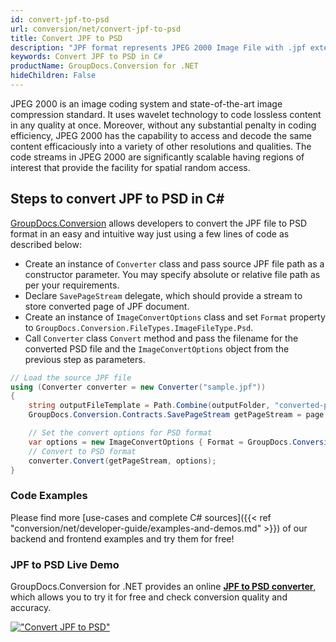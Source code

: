 ```yaml
---
id: convert-jpf-to-psd
url: conversion/net/convert-jpf-to-psd
title: Convert JPF to PSD
description: "JPF format represents JPEG 2000 Image File with .jpf extension. Learn how to convert JPF to PSD file programmatically in C# language using GroupDocs.Conversion for .NET library."
keywords: Convert JPF to PSD in C#
productName: GroupDocs.Conversion for .NET
hideChildren: False
---
```


JPEG 2000 is an image coding system and state-of-the-art image compression standard. It uses wavelet technology to code lossless content in any quality at once. Moreover, without any substantial penalty in coding efficiency, JPEG 2000 has the capability to access and decode the same content efficaciously into a variety of other resolutions and qualities. The code streams in JPEG 2000 are significantly scalable having regions of interest that provide the facility for spatial random access.

## Steps to convert JPF to PSD in C#

[GroupDocs.Conversion](https://products.groupdocs.com/conversion/net) allows developers to convert the JPF file to PSD format in an easy and intuitive way just using a few lines of code as described below:

* Create an instance of `Converter` class and pass source JPF file path as a constructor parameter. You may specify absolute or relative file path as per your requirements. 
* Declare `SavePageStream` delegate, which should provide a stream to store converted page of JPF document.
* Create an instance of `ImageConvertOptions` class and set `Format` property to `GroupDocs.Conversion.FileTypes.ImageFileType.Psd`.
* Call `Converter` class `Convert` method and pass the filename for the converted PSD file and the `ImageConvertOptions` object from the previous step as parameters.

```csharp
// Load the source JPF file
using (Converter converter = new Converter("sample.jpf"))
{
    string outputFileTemplate = Path.Combine(outputFolder, "converted-page-{0}.psd");
    GroupDocs.Conversion.Contracts.SavePageStream getPageStream = page => new FileStream(string.Format(outputFileTemplate, page), FileMode.Create);

    // Set the convert options for PSD format
    var options = new ImageConvertOptions { Format = GroupDocs.Conversion.FileTypes.ImageFileType.Psd };   
    // Convert to PSD format
    converter.Convert(getPageStream, options);
}
```

### Code Examples

Please find more [use-cases and complete C# sources]({{< ref "conversion/net/developer-guide/examples-and-demos.md" >}}) of our backend and frontend examples and try them for free!

### JPF to PSD Live Demo

GroupDocs.Conversion for .NET provides an online [**JPF to PSD converter**](https://products.groupdocs.app/conversion/jpf-to-psd), which allows you to try it for free and check conversion quality and accuracy.

[!["Convert JPF to PSD"](conversion/net/images/convert-to-psd/convert-jpf-to-psd.png)](https://products.groupdocs.app/conversion/jpf-to-psd)